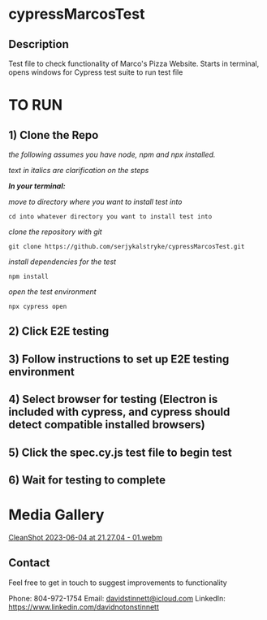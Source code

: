 # cypressMarcosTest

## Description

Test file to check functionality of Marco's Pizza Website. Starts in terminal, opens windows for Cypress test suite to run test file

# TO RUN

## 1) Clone the Repo

_the following assumes you have node, npm and npx installed._

_text in italics are clarification on the steps_

**_In your terminal:_**

_move to directory where you want to install test into_

```
cd into whatever directory you want to install test into
```

_clone the repository with git_

```
git clone https://github.com/serjykalstryke/cypressMarcosTest.git
```

_install dependencies for the test_

```
npm install
```

_open the test environment_

```
npx cypress open
```

## 2) Click E2E testing

## 3) Follow instructions to set up E2E testing environment

## 4) Select browser for testing (Electron is included with cypress, and cypress should detect compatible installed browsers)

## 5) Click the spec.cy.js test file to begin test

## 6) Wait for testing to complete

# Media Gallery

[CleanShot 2023-06-04 at 21.27.04 - 01.webm](https://github.com/serjykalstryke/cypressMarcosTest/assets/68971513/3a10db3d-036c-4f82-b5ac-3b8bb3d14248)

## Contact

Feel free to get in touch to suggest improvements to functionality

Phone: 804-972-1754
Email: davidstinnett@icloud.com
LinkedIn: https://www.linkedin.com/davidnotonstinnett
